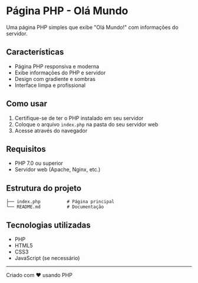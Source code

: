 # Página PHP - Olá Mundo

Uma página PHP simples que exibe "Olá Mundo!" com informações do servidor.

## Características

- Página PHP responsiva e moderna
- Exibe informações do PHP e servidor
- Design com gradiente e sombras
- Interface limpa e profissional

## Como usar

1. Certifique-se de ter o PHP instalado em seu servidor
2. Coloque o arquivo `index.php` na pasta do seu servidor web
3. Acesse através do navegador

## Requisitos

- PHP 7.0 ou superior
- Servidor web (Apache, Nginx, etc.)

## Estrutura do projeto

```
├── index.php          # Página principal
└── README.md          # Documentação
```

## Tecnologias utilizadas

- PHP
- HTML5
- CSS3
- JavaScript (se necessário)

---

Criado com ❤️ usando PHP
